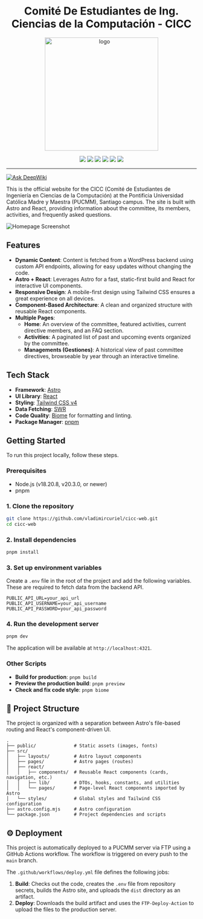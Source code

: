 <h1 align="center">
   Comité De Estudiantes de Ing. Ciencias de la Computación - CICC
</h1>

<p align="center"> 
  <img width="300" height="300" alt="logo" src="https://github.com/user-attachments/assets/419486e8-1ebf-49f4-90d0-6edb9dcfe05b" />
</p>

<div align="center">
  <img src="https://img.shields.io/badge/Astro-005090?style=for-the-badge&logo=astro&logoColor=white" />
  <img src="https://img.shields.io/badge/React-005090?style=for-the-badge&logo=react&logoColor=white" />
  <img src="https://img.shields.io/badge/Tailwind%20CSS%20v4-005090?style=for-the-badge&logo=tailwindcss&logoColor=white" />
  <img src="https://img.shields.io/badge/SWR-E0A000?style=for-the-badge&logo=swr&logoColor=white" />
  <img src="https://img.shields.io/badge/Biome-E0A000?style=for-the-badge&logo=biome&logoColor=white" />
  <img src="https://img.shields.io/badge/pnpm-E0A000?style=for-the-badge&logo=pnpm&logoColor=white" />
</div>

---

[![Ask DeepWiki](https://devin.ai/assets/askdeepwiki.png)](https://deepwiki.com/vladimircuriel/cicc-web)

This is the official website for the CICC (Comité de Estudiantes de Ingeniería en Ciencias de la Computación) at the Pontificia Universidad Católica Madre y Maestra (PUCMM), Santiago campus. The site is built with Astro and React, providing information about the committee, its members, activities, and frequently asked questions.

![Homepage Screenshot](https://github.com/user-attachments/assets/033bf188-0c86-4281-9f19-c7fabcda67f7)

## Features

*   **Dynamic Content**: Content is fetched from a WordPress backend using custom API endpoints, allowing for easy updates without changing the code.
*   **Astro + React**: Leverages Astro for a fast, static-first build and React for interactive UI components.
*   **Responsive Design**: A mobile-first design using Tailwind CSS ensures a great experience on all devices.
*   **Component-Based Architecture**: A clean and organized structure with reusable React components.
*   **Multiple Pages**:
    *   **Home**: An overview of the committee, featured activities, current directive members, and an FAQ section.
    *   **Activities**: A paginated list of past and upcoming events organized by the committee.
    *   **Managements (Gestiones)**: A historical view of past committee directives, browseable by year through an interactive timeline.

## Tech Stack

*   **Framework**: [Astro](https://astro.build/)
*   **UI Library**: [React](https://react.dev/)
*   **Styling**: [Tailwind CSS v4](https://tailwindcss.com/)
*   **Data Fetching**: [SWR](https://swr.vercel.app/)
*   **Code Quality**: [Biome](https://biomejs.dev/) for formatting and linting.
*   **Package Manager**: [pnpm](https://pnpm.io/)

## Getting Started

To run this project locally, follow these steps.

### Prerequisites

*   Node.js (v18.20.8, v20.3.0, or newer)
*   pnpm

### 1. Clone the repository

```bash
git clone https://github.com/vladimircuriel/cicc-web.git
cd cicc-web
```

### 2. Install dependencies

```bash
pnpm install
```

### 3. Set up environment variables

Create a `.env` file in the root of the project and add the following variables. These are required to fetch data from the backend API.

```env
PUBLIC_API_URL=your_api_url
PUBLIC_API_USERNAME=your_api_username
PUBLIC_API_PASSWORD=your_api_password
```

### 4. Run the development server

```bash
pnpm dev
```

The application will be available at `http://localhost:4321`.

### Other Scripts

*   **Build for production**: `pnpm build`
*   **Preview the production build**: `pnpm preview`
*   **Check and fix code style**: `pnpm biome`

## 📁 Project Structure

The project is organized with a separation between Astro's file-based routing and React's component-driven UI.

```
.
├── public/              # Static assets (images, fonts)
├── src/
│   ├── layouts/         # Astro layout components
│   ├── pages/           # Astro pages (routes)
│   ├── react/
│   │   ├── components/  # Reusable React components (cards, navigation, etc.)
│   │   ├── lib/         # DTOs, hooks, constants, and utilities
│   │   └── pages/       # Page-level React components imported by Astro
│   └── styles/          # Global styles and Tailwind CSS configuration
├── astro.config.mjs     # Astro configuration
└── package.json         # Project dependencies and scripts
```

## ⚙️ Deployment

This project is automatically deployed to a PUCMM server via FTP using a GitHub Actions workflow. The workflow is triggered on every push to the `main` branch.

The `.github/workflows/deploy.yml` file defines the following jobs:

1.  **Build**: Checks out the code, creates the `.env` file from repository secrets, builds the Astro site, and uploads the `dist` directory as an artifact.
2.  **Deploy**: Downloads the build artifact and uses the `FTP-Deploy-Action` to upload the files to the production server.
